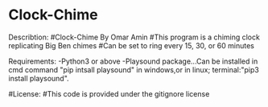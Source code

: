# Clock-Chime
Describtion:
 #Clock-Chime By Omar Amin
 #This program is a chiming clock replicating Big Ben chimes
 #Can be set to ring every 15, 30, or 60 minutes

Requirements:
  -Python3 or above
  -Playsound package...Can be installed in cmd command "pip intsall playsound" in windows,or in linux; terminal:"pip3 install playsound".

#License:
  #This code is provided under the gitignore license
